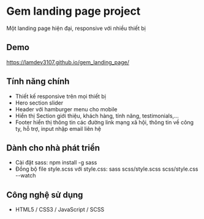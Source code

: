 # Gem landing page project

Một landing page hiện đại, responsive với nhiều thiết bị

## Demo

https://lamdev3107.github.io/gem_landing_page/

## Tính năng chính

- Thiết kế responsive trên mọi thiết bị
- Hero section slider
- Header với hamburger menu cho mobile
- Hiển thị Section giới thiệu, khách hàng, tính năng, testimonials,...
- Footer hiển thị thông tin các đường link mạng xã hội, thông tin về công ty, hỗ trợ, input nhập email liên hệ

## Dành cho nhà phát triển

- Cài đặt sass: npm install -g sass
- Đồng bộ file style.scss với style.css: sass scss/style.scss scss/style.css --watch

## Công nghệ sử dụng

- HTML5 / CSS3 / JavaScript / SCSS
